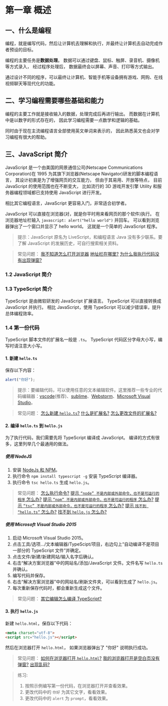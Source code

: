 ﻿第一章 概述
========================================================

一、什么是编程
--------------------------------------------------------
编程，就是编写代码，然后让计算机去理解和执行，并最终让计算机去自动完成作者预设的目标。

编程的主要任务是**数据处理**。
数据可以通过键盘、鼠标、触屏、录音机、摄像机等方式录入，
经过程序处理后，
数据最终会以屏幕、声音、打印等方式输出。

通过设计不同的程序，可以最终让计算机、智能手机等设备拥有游戏、网购、在线视频聊天等现代化的功能。

二、学习编程需要哪些基础和能力
--------------------------------------------------------
编程的主要工作就是接收输入的数据，处理完成后再进行输出。
而数据在计算机中是以数字的形式存在的，
因此学习编程需要一点数学和逻辑的基础。

同时由于现在主流编程语言全部使用英文单词来表示的，
因此熟悉英文也会对学习编程有很大的帮助。

三、JavaScript 简介
--------------------------------------------------------
JavaScript 是一个由美国的网景通信公司(Netscape Communications Corporation)在 1995 为其旗下浏览器(Netscape Navigator)研发的脚本编程语言，
其设计初衷是为了增强网页的交互能力，
但由于其易用、开放等特点，
目前 JavaScript 的使用范围也在不断变大，
比如流行的 3D 游戏开发引擎 Utility 和服务器编程领域都已支持使用 JavaScript 进行开发。

相比其它编程语言，JavaScript 更容易入门，非常适合初学者。

JavaScript 可以直接在浏览器(对，就是你平时用来看网页的那个软件)执行。
在浏览器地址栏输入 `javascript: alert("hello world")` 并回车。
可以看到浏览器弹出了一个窗口并显示了 hello world。
这就是一个简单的 JavaScript 程序。

> 提示：JavaScript 原名为 LiveScript，和编程语言 Java 没有多少联系。要了解 JavaScript 的发展历史，可自行搜索相关资料。

> 常见问题：
> [我不知道怎么打开浏览器](../qa.md#)
> [地址栏在哪里?](../qa.md#)
> [为什么我执行代码没有出现弹窗?](../qa.md#)

### 1.2 JavaScript 简介

### 1.3 TypeScript 简介
TypeScript 是由微软研发的 JavaScript 扩展语言。
TypeScript 可以直接转换成 JavaScript 并执行。
相比 JavaScript，使用 TypeScript 可以减少错误率，提升总体编程效率。

### 1.4 第一份代码
TypeScript 脚本文件的扩展名一般是 `.ts`。
TypeScript 代码区分字母大小写，编写时请注意大小写。

#### 1. 新建 `hello.ts`
保存以下内容：
```ts
alert("你好");
```

> 提示：要编辑代码，可以使用任意的文本编辑软件。这里推荐一些专业的代码编辑器：[vscode](https://code.visualstudio.com/)(推荐)、[sublime](http://www.sublimetext.com/)、[Webstorm](https://www.jetbrains.com/webstorm/)、[Microsoft Visual Studio](https://www.visualstudio.com/)。

> 常见问题：
> [怎么新建 `hello.ts`?](qa.md#怎么新建hellots)
> [什么是扩展名?](qa.md#什么是扩展名)
> [怎么更改文件的扩展名?](qa.md#怎么更改文件的扩展名)

#### 2. 编译 `hello.ts` 到 `hello.js`
为了执行代码，我们需要先将 TypeScript 编译成 JavaScript。
编译的方式有很多，这里列举几个最通用的做法。

##### 使用 NodeJS
1. 安装 [NodeJs 和 NPM](http://nodejs.org/)。
2. 执行命令 `npm install typescript -g` 安装 TypeScript 编译器。
3. 执行命令 `tsc hello.ts` 生成 `hello.js`。

> 常见问题：
> [怎么执行命令?](qa.md#怎么执行命令)
> [提示 `“node” 不是内部或外部命令，也不是可运行的程序` 怎么办?](qa.md#提示node不是内部或外部命令也不是可运行的程序怎么办)
> [提示 `“npm” 不是内部或外部命令，也不是可运行的程序` 怎么办?](qa.md#提示npm不是内部或外部命令也不是可运行的程序怎么办)
> [提示 `“tsc” 不是内部或外部命令，也不是可运行的程序` 怎么办?](qa.md#提示tsc不是内部或外部命令也不是可运行的程序怎么办)
> [提示 `找不到 “hello.ts”` 怎么办?](qa.md#找不到hellots怎么办)
> [找不到 `hello.js` 怎么办?](qa.md#[找不到hellojs怎么办)

##### 使用 Microsoft Visual Studio 2015
1. 启动 Microsoft Visual Studio 2015。
2. 点击工具/选项.../文本编辑器/TypeScipt/项目，右边勾上“自动编译不是项目一部分的 TypeScript 文件”并确定。
3. 点击文件/新建/新建网站/输入名字后确认。
4. 右击“解决方案浏览器”中的网站名/添加/JavaScript 文件。文件名写 `hello.ts` 并确认。
5. 编写代码并保存。
6. 右击“解决方案浏览器”中的网站名/刷新文件夹，可以看到生成了 `hello.js`。
7. 每次重新保存代码时，都会重新生成这个文件。

> 常见问题：
> [其它编辑怎么编译 TypeScript?](qa.md#其它编辑怎么编译TypeScript)

#### 3. 执行 `hello.js`
新建 `hello.html`，保存以下代码：
```html
<meta charset="utf-8">
<script src="hello.js"></script>
```
然后在浏览器打开 `hello.html`，
如果浏览器弹出了 "你好" 说明执行成功。

> 常见问题：
> [如何在浏览器打开 `hello.html`?](qa.md#如何在浏览器打开hellohtml)
> [我的浏览器打开是空白页没有弹窗?](qa.md#我的浏览器打开是空白页没有弹窗)
> [出现乱码?](qa.md#出现乱码)

> 练习:
> 1. 按照示例编写第一份代码，在浏览器打开并查看效果。
> 2. 更改代码中的 `你好` 为其它文字，看看效果。
> 3. 更改代码中的 `alert` 为 `prompt`，看看效果。
